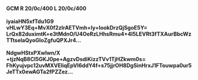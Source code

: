 #### GCM R 20/0c/400 L 20/0c/400
**iyaiaHN5xfTdu1G9**<br/>**vHLwY3Eq+MvX0f2zIrAETVmh+Iy+IookDrzQjSgoE5Y=**<br/>**LrQx82duximtK+e3tMdnO/U4OeRzLHhsRmu4+4l5LEVRt3fTXAurBbcWzTTtselaQyoGIoZgfuQPXJr4...**<br/><br/>
**NdgwHStxPXwlwn/X**<br/>**+tjzNqB8Cl5GKJ0pe+AgzvDsdiKizzTVv1TjHZkwm0s=**<br/>**FhKyujvpc12uvMXVEliqEpVI6ddY4f+s75jjrOH8DgSinHrxJ1FTouwpa0ur5JeTTx0ewAGTa2fPZZez...**
